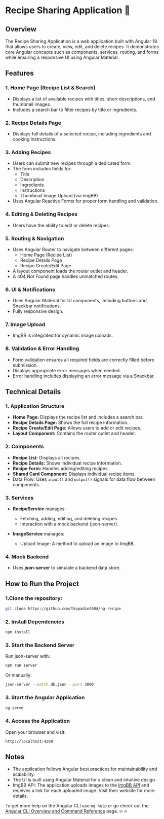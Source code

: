 # Recipe Sharing Application 🚀

## Overview

The Recipe Sharing Application is a web application built with Angular 18 that allows users to create, view, edit, and delete recipes. It demonstrates core Angular concepts such as components, services, routing, and forms while ensuring a responsive UI using Angular Material.

## Features

### 1. Home Page (Recipe List & Search)

- Displays a list of available recipes with titles, short descriptions, and thumbnail images.
- Includes a search bar to filter recipes by title or ingredients.

### 2. Recipe Details Page

- Displays full details of a selected recipe, including ingredients and cooking instructions.

### 3. Adding Recipes

- Users can submit new recipes through a dedicated form.
- The form includes fields for:
  - Title
  - Description
  - Ingredients
  - Instructions
  - Thumbnail Image Upload (via ImgBB)
- Uses Angular Reactive Forms for proper form handling and validation.

### 4. Editing & Deleting Recipes

- Users have the ability to edit or delete recipes.

### 5. Routing & Navigation

- Uses Angular Router to navigate between different pages:
  - Home Page (Recipe List)
  - Recipe Details Page
  - Recipe Create/Edit Page
- A layout component loads the router outlet and header.
- A 404 Not Found page handles unmatched routes.

### 6. UI & Notifications

- Uses Angular Material for UI components, including buttons and Snackbar notifications.
- Fully responsive design.

### 7. Image Upload

- ImgBB is integrated for dynamic image uploads.

### 8. Validation & Error Handling

- Form validation ensures all required fields are correctly filled before submission.
- Displays appropriate error messages when needed.
- Error handling includes displaying an error message via a Snackbar.

## Technical Details

### 1. Application Structure

- **Home Page:** Displays the recipe list and includes a search bar.
- **Recipe Details Page:** Shows the full recipe information.
- **Recipe Create/Edit Page:** Allows users to add or edit recipes.
- **Layout Component:** Contains the router outlet and header.

### 2. Components

- **Recipe List:** Displays all recipes.
- **Recipe Details:** Shows individual recipe information.
- **Recipe Form:** Handles adding/editing recipes.
- **Shared Card Component:** Displays individual recipe items.
- Data Flow: Uses `input()` and `output()` signals for data flow between components.

### 3. Services

- **RecipeService** manages:

  - Fetching, adding, editing, and deleting recipes.
  - Interaction with a mock backend (json-server).

- **ImageService** manages:
  - Upload Image: A method to upload an image to ImgBB.

### 4. Mock Backend

- Uses **json-server** to simulate a backend data store.

## How to Run the Project

### 1.Clone the repository:

```sh
git clone https://github.com/tkopadze2004/ng-recipe
```

### 2. Install Dependencies

```sh
npm install
```

### 3. Start the Backend Server

Run json-server with:

```sh
npm run server
```

Or manually:

```sh
json-server --watch db.json --port 3000
```

### 3. Start the Angular Application

```sh
ng serve
```

### 4. Access the Application

Open your browser and visit:

```
http://localhost:4200
```

## Notes

- The application follows Angular best practices for maintainability and scalability.
- The UI is built using Angular Material for a clean and intuitive design.
- ImgBB API: The application uploads images to the [ImgBB API](https://imgbb.com/) and receives a link for each uploaded image. Visit their website for more details.

To get more help on the Angular CLI use `ng help` or go check out the [Angular CLI Overview and Command Reference](https://angular.dev/tools/cli) page. 🔥 🔥
